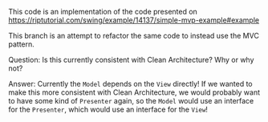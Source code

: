 This code is an implementation of the code presented on
https://riptutorial.com/swing/example/14137/simple-mvp-example#example

This branch is an attempt to refactor the same code to instead use the MVC pattern.

Question: Is this currently consistent with Clean Architecture? Why or why not?

Answer: Currently the `Model` depends on the `View` directly! If we wanted to make this
more consistent with Clean Architecture, we would probably want to have some kind of `Presenter` again, so
the `Model` would use an interface for the `Presenter`, which would use an interface for the `View`!